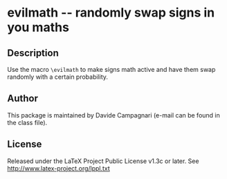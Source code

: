# evilmath -- randomly swap signs in you maths

## Description
Use the macro `\evilmath` to make signs math active and have them swap randomly with a certain probability.

## Author
This package is maintained by Davide Campagnari (e-mail can be found in the class file).

## License
Released under the LaTeX Project Public License v1.3c or later. See http://www.latex-project.org/lppl.txt
